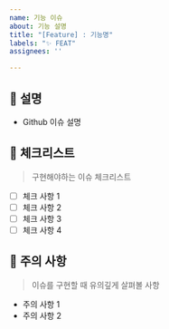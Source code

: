 ```yaml
---
name: 기능 이슈
about: 기능 설명
title: "[Feature] : 기능명"
labels: "✨ FEAT"
assignees: ''

---
```


## 💁 설명
- Github 이슈 설명

## 📑 체크리스트
> 구현해야하는 이슈 체크리스트

- [ ] 체크 사항 1
- [ ] 체크 사항 2
- [ ] 체크 사항 3
- [ ] 체크 사항 4

## 🚧 주의 사항
> 이슈를 구현할 때 유의깊게 살펴볼 사항

- 주의 사항 1
- 주의 사항 2
